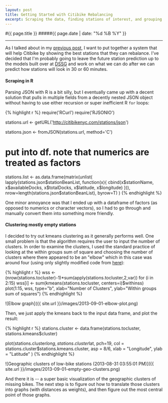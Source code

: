```yaml
---
layout: post
title: Getting Started with Citibike Rebalancing
excerpt: Scraping the data, finding stations of interest, and grouping them with R.
---
```


#{{ page.title }}
#####{{ page.date | date: "%d %B %Y" }}

<hr>

As I talked about in my [previous post](bensmithgall.com/blog/citibike-thoughts), I want to put together a system that will help Citibike by showing the best stations that they can rebalance. I've decided that I'm probably going to leave the future station prediction up to the models built over at [DSSG](https://github.com/dssg/bikeshare) and work on what we can do after we can predict how stations will look in 30 or 60 minutes.

#### Scraping in R

Parsing JSON with R is a bit silly, but I eventually came up with a decent solution that pulls in multiple fields from a decently nested JSON object without having to use either recursion or super inefficient R `for` loops:

{% highlight r %}
require('RCurl')
require('RJSONIO')

stations.url <- getURL('http://citibikenyc.com/stations/json')

stations.json <- fromJSON(stations.url, method='C')

# put into df. note that numerics are treated as factors
stations.list <- as.data.frame(matrix(unlist(
  lapply(stations.json$stationBeanList, function(x){
    cbind(x$stationName, x$availableDocks, x$totalDocks, x$latitude, x$longitude)
    })), nrow=length(stations.json$stationBeanList), byrow=T)
  )
{% endhighlight %}

One minor annoyance was that I ended up with a dataframe of factors (as opposed to numerics or character vectors), so I had to go through and manually convert them into something more friendly.

#### Clustering mostly empty stations

I decided to try out kmeans clustering as it generally performs well. One small problem is that the algorithm requires the user to input the number of clusters. In order to examine the clusters, I used the standard practice of looking at the within groups sum of square and choosing the number of clusters where there appeared to be an "elbow" which in this case was around four (using only slightly modified code from [here](http://www.statmethods.net/advstats/cluster.html)):

{% highlight r %}
wss <- (nrow(stations.tocluster)-1)*sum(apply(stations.tocluster,2,var))
for (i in 2:15) wss[i] <- sum(kmeans(stations.tocluster, 
                                     centers=i)$withinss)
plot(1:15, wss, type="b", xlab="Number of Clusters",
     ylab="Within groups sum of squares")
{% endhighlight %}

![Elbow graph]({{ site.url }}/images/2013-09-01-elbow-plot.png)

Then, we just apply the kmeans back to the input data frame, and plot the result:

{% highlight r %}
stations.cluster <- data.frame(stations.tocluster, stations.kmeans$cluster)

plot(stations.cluster$long, stations.cluster$lat, pch=19,
     col = stations.cluster$stations.kmeans.cluster,
     asp = 8/6,
     xlab = "Longitude",
     ylab = "Latitude"
)
{% endhighlight %}

![Geographic clusters of low-bike stations (2013-08-31 03:55:01 PM)]({{ site.url }}/images/2013-09-01-empty-geo-clusters.png)

And there it is -- a super basic visualization of the geographic clusters of missing bikes. The next step is to figure out how to translate those clusters into graphs (with distances as weights), and then figure out the most central point of those graphs.